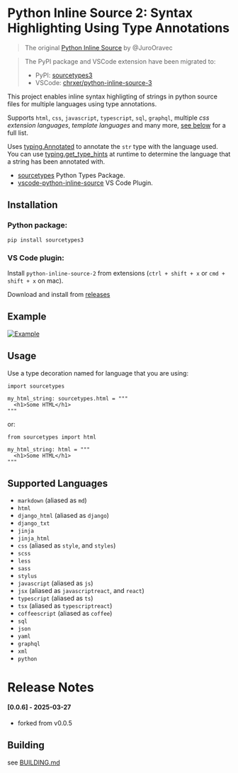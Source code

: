 # Python Inline Source 2: Syntax Highlighting Using Type Annotations

> The original [Python Inline Source](https://github.com/JuroOravec/python-inline-source-2) by @JuroOravec

> The PyPI package and VSCode extension have been migrated to:
> - PyPI: [sourcetypes3](https://pypi.org/project/sourcetypes3/)
> - VSCode: [chrxer/python-inline-source-3](https://github.com/chrxer/python-inline-source-3/releases)

This project enables inline syntax highligting of strings in python source files for 
multiple languages using type annotations.

Supports `html`, `css`, `javascript`, `typescript`, `sql`, `graphql`, 
multiple *css extension languages*, *template languages* and many more, 
[see below](#supported-languages) for a full list.

Uses [typing.Annotated](https://docs.python.org/3/library/typing.html#typing.Annotated)
to annotate the `str` type with the language used. You can use 
[typing.get_type_hints](https://docs.python.org/3/library/typing.html#typing.get_type_hints) 
at runtime to determine the language that a string has been annotated with.

- [sourcetypes](https://github.com/chrxer/python-inline-source-3/tree/main/sourcetypes) Python Types Package.
- [vscode-python-inline-source](https://github.com/chrxer/python-inline-source-3/tree/main/vscode-python-inline-source) VS Code Plugin.

## Installation

### Python package:

```
pip install sourcetypes3
```

### VS Code plugin:

Install `python-inline-source-2` from extensions (`ctrl + shift + x` or `cmd + shift + x` 
on mac).

Download and install from [releases](https://github.com/chrxer/python-inline-source-3/releases)

## Example

[![Example](sourcetypes/docs/examples.png)](sourcetypes/docs/examples.py)

## Usage

Use a type decoration named for language that you are using:

```
import sourcetypes

my_html_string: sourcetypes.html = """
  <h1>Some HTML</h1>
"""
```

or:

```
from sourcetypes import html

my_html_string: html = """
  <h1>Some HTML</h1>
"""
```

## Supported Languages

- `markdown` (aliased as `md`)
- `html`
- `django_html` (aliased as `django`)
- `django_txt`
- `jinja`
- `jinja_html`
- `css` (aliased as `style`, and `styles`)
- `scss`
- `less`
- `sass`
- `stylus`
- `javascript` (aliased as `js`)
- `jsx` (aliased as `javascriptreact`, and `react`)
- `typescript` (aliased as `ts`)
- `tsx` (aliased as `typescriptreact`)
- `coffeescript` (aliased as `coffee`)
- `sql`
- `json`
- `yaml`
- `graphql`
- `xml`
- `python`

# Release Notes

#### [0.0.6] - 2025-03-27
- forked from v0.0.5

## Building
see [BUILDING.md](BUILDING.md)
